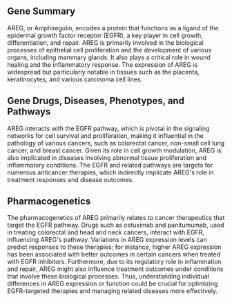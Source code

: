 ## Gene Summary
AREG, or Amphiregulin, encodes a protein that functions as a ligand of the epidermal growth factor receptor (EGFR), a key player in cell growth, differentiation, and repair. AREG is primarily involved in the biological processes of epithelial cell proliferation and the development of various organs, including mammary glands. It also plays a critical role in wound healing and the inflammatory response. The expression of AREG is widespread but particularly notable in tissues such as the placenta, keratinocytes, and various carcinoma cell lines.

## Gene Drugs, Diseases, Phenotypes, and Pathways
AREG interacts with the EGFR pathway, which is pivotal in the signaling networks for cell survival and proliferation, making it influential in the pathology of various cancers, such as colorectal cancer, non-small cell lung cancer, and breast cancer. Given its role in cell growth modulation, AREG is also implicated in diseases involving abnormal tissue proliferation and inflammatory conditions. The EGFR and related pathways are targets for numerous anticancer therapies, which indirectly implicate AREG's role in treatment responses and disease outcomes.

## Pharmacogenetics
The pharmacogenetics of AREG primarily relates to cancer therapeutics that target the EGFR pathway. Drugs such as cetuximab and panitumumab, used in treating colorectal and head and neck cancers, interact with EGFR, influencing AREG's pathway. Variations in AREG expression levels can predict responses to these therapies; for instance, higher AREG expression has been associated with better outcomes in certain cancers when treated with EGFR inhibitors. Furthermore, due to its regulatory role in inflammation and repair, AREG might also influence treatment outcomes under conditions that involve these biological processes. Thus, understanding individual differences in AREG expression or function could be crucial for optimizing EGFR-targeted therapies and managing related diseases more effectively.